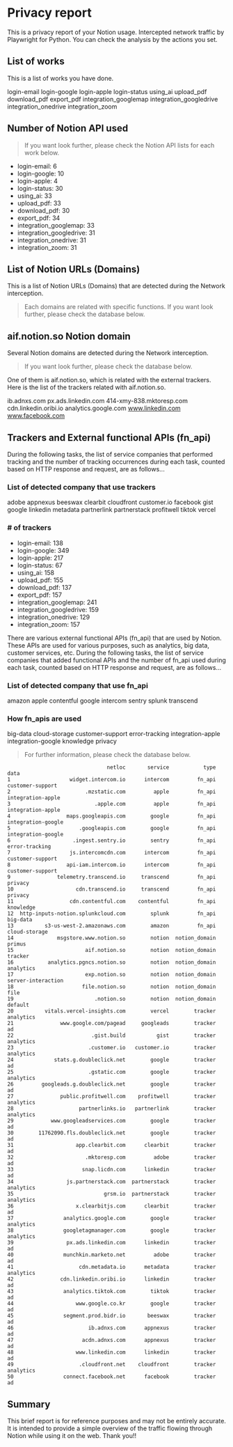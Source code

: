 Privacy report
==============
This is a privacy report of your Notion usage.
Intercepted network traffic by Playwright for Python.
You can check the analysis by the actions you set.
## List of works
This is a list of works you have done.

login-email    login-google    login-apple    login-status    using_ai    upload_pdf    download_pdf    export_pdf    integration_googlemap    integration_googledrive    integration_onedrive    integration_zoom

## Number of Notion API used
> If you want look further, please check the Notion API lists for each work below.

* login-email: 6
* login-google: 10
* login-apple: 4
* login-status: 30
* using_ai: 33
* upload_pdf: 33
* download_pdf: 30
* export_pdf: 34
* integration_googlemap: 33
* integration_googledrive: 31
* integration_onedrive: 31
* integration_zoom: 31
## List of Notion URLs (Domains)
This is a list of Notion URLs (Domains) that are detected during the Network interception.
> Each domains are related with specific functions. If you want look further, please check the database below.

## aif.notion.so Notion domain
Several Notion domains are detected during the Network interception.
> If you want look further, please check the database below.

One of them is aif.notion.so, which is related with the external trackers.
Here is the list of the trackers related with aif.notion.so.

ib.adnxs.com    px.ads.linkedin.com    414-xmy-838.mktoresp.com    cdn.linkedin.oribi.io    analytics.google.com    www.linkedin.com    www.facebook.com

## Trackers and External functional APIs (fn_api)
During the following tasks, the list of service companies that performed tracking and the number of tracking occurrences during each task, counted based on HTTP response and request, are as follows...
### List of detected company that use trackers
adobe    appnexus    beeswax    clearbit    cloudfront    customer.io    facebook    gist    google    linkedin    metadata    partnerlink    partnerstack    profitwell    tiktok    vercel
### # of trackers
* login-email: 138
* login-google: 349
* login-apple: 217
* login-status: 67
* using_ai: 158
* upload_pdf: 155
* download_pdf: 137
* export_pdf: 157
* integration_googlemap: 241
* integration_googledrive: 159
* integration_onedrive: 129
* integration_zoom: 157

There are various external functional APIs (fn_api) that are used by Notion.
These APIs are used for various purposes, such as analytics, big data, customer services, etc.
During the following tasks, the list of service companies that added functional APIs and the number of fn_api used during each task, counted based on HTTP response and request, are as follows...
### List of detected company that use fn_api
amazon    apple    contentful    google    intercom    sentry    splunk    transcend
### How fn_apis are used
big-data    cloud-storage    customer-support    error-tracking    integration-apple    integration-google    knowledge    privacy
> For further information, please check the database below.
```
                                netloc       service           type                data
1                   widget.intercom.io      intercom         fn_api    customer-support
2                        .mzstatic.com         apple         fn_api   integration-apple
3                           .apple.com         apple         fn_api   integration-apple
4                  maps.googleapis.com        google         fn_api  integration-google
5                      .googleapis.com        google         fn_api  integration-google
6                    .ingest.sentry.io        sentry         fn_api      error-tracking
7                   js.intercomcdn.com      intercom         fn_api    customer-support
8                  api-iam.intercom.io      intercom         fn_api    customer-support
9               telemetry.transcend.io     transcend         fn_api             privacy
10                    cdn.transcend.io     transcend         fn_api             privacy
11                  cdn.contentful.com    contentful         fn_api           knowledge
12  http-inputs-notion.splunkcloud.com        splunk         fn_api            big-data
13          s3-us-west-2.amazonaws.com        amazon         fn_api       cloud-storage
14              msgstore.www.notion.so        notion  notion_domain              primus
15                       aif.notion.so        notion  notion_domain             tracker
16           analytics.pgncs.notion.so        notion  notion_domain           analytics
17                       exp.notion.so        notion  notion_domain  server-interaction
18                      file.notion.so        notion  notion_domain                file
19                          .notion.so        notion  notion_domain             default
20          vitals.vercel-insights.com        vercel        tracker           analytics
21               www.google.com/pagead     googleads        tracker                  ad
22                         .gist.build          gist        tracker           analytics
23                        .customer.io   customer.io        tracker           analytics
24             stats.g.doubleclick.net        google        tracker                  ad
25                        .gstatic.com        google        tracker           analytics
26         googleads.g.doubleclick.net        google        tracker                  ad
27               public.profitwell.com    profitwell        tracker           analytics
28                     partnerlinks.io   partnerlink        tracker           analytics
29            www.googleadservices.com        google        tracker                  ad
30        11762090.fls.doubleclick.net        google        tracker                  ad
31                    app.clearbit.com      clearbit        tracker                  ad
32                       .mktoresp.com         adobe        tracker                  ad
33                      snap.licdn.com      linkedin        tracker                  ad
34                 js.partnerstack.com  partnerstack        tracker           analytics
35                             grsm.io  partnerstack        tracker           analytics
36                    x.clearbitjs.com      clearbit        tracker                  ad
37                analytics.google.com        google        tracker           analytics
38                googletagmanager.com        google        tracker           analytics
39                 px.ads.linkedin.com      linkedin        tracker                  ad
40                munchkin.marketo.net         adobe        tracker                  ad
41                     cdn.metadata.io      metadata        tracker           analytics
42               cdn.linkedin.oribi.io      linkedin        tracker                  ad
43                analytics.tiktok.com        tiktok        tracker                  ad
44                    www.google.co.kr        google        tracker                  ad
45                segment.prod.bidr.io       beeswax        tracker                  ad
46                        ib.adnxs.com      appnexus        tracker                  ad
47                      acdn.adnxs.com      appnexus        tracker                  ad
48                    www.linkedin.com      linkedin        tracker                  ad
49                     .cloudfront.net    cloudfront        tracker           analytics
50                connect.facebook.net      facebook        tracker                  ad
```
## Summary
This brief report is for reference purposes and may not be entirely accurate.
It is intended to provide a simple overview of the traffic flowing through Notion while using it on the web.
Thank you!!
